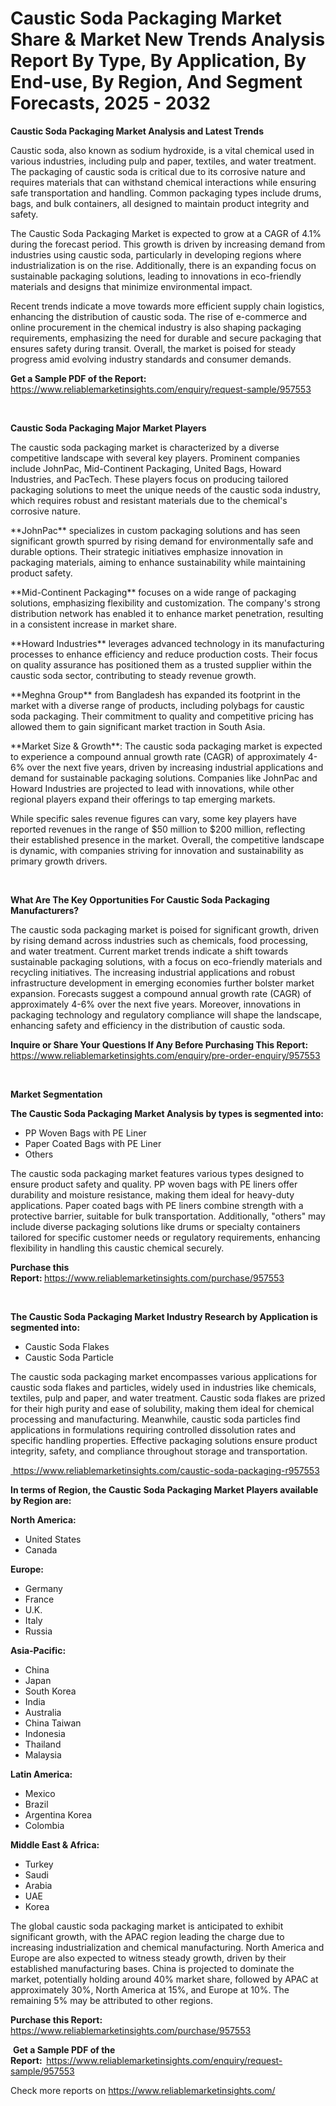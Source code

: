 <p><h1>Caustic Soda Packaging Market Share & Market New Trends Analysis Report By Type, By Application, By End-use, By Region, And Segment Forecasts, 2025 - 2032</h1></p><p><strong>Caustic Soda Packaging Market Analysis and Latest Trends</strong></p>
<p><p>Caustic soda, also known as sodium hydroxide, is a vital chemical used in various industries, including pulp and paper, textiles, and water treatment. The packaging of caustic soda is critical due to its corrosive nature and requires materials that can withstand chemical interactions while ensuring safe transportation and handling. Common packaging types include drums, bags, and bulk containers, all designed to maintain product integrity and safety.</p><p>The Caustic Soda Packaging Market is expected to grow at a CAGR of 4.1% during the forecast period. This growth is driven by increasing demand from industries using caustic soda, particularly in developing regions where industrialization is on the rise. Additionally, there is an expanding focus on sustainable packaging solutions, leading to innovations in eco-friendly materials and designs that minimize environmental impact.</p><p>Recent trends indicate a move towards more efficient supply chain logistics, enhancing the distribution of caustic soda. The rise of e-commerce and online procurement in the chemical industry is also shaping packaging requirements, emphasizing the need for durable and secure packaging that ensures safety during transit. Overall, the market is poised for steady progress amid evolving industry standards and consumer demands.</p></p>
<p><strong>Get a Sample PDF of the Report:&nbsp;</strong> <a href="https://www.reliablemarketinsights.com/enquiry/request-sample/957553?utm_campaign=3293&utm_medium=2&utm_source=Github&utm_content=ia&utm_term=02042025&utm_id=caustic-soda-packaging">https://www.reliablemarketinsights.com/enquiry/request-sample/957553</a></p>
<p>&nbsp;</p>
<p><strong>Caustic Soda Packaging Major Market Players</strong></p>
<p><p>The caustic soda packaging market is characterized by a diverse competitive landscape with several key players. Prominent companies include JohnPac, Mid-Continent Packaging, United Bags, Howard Industries, and PacTech. These players focus on producing tailored packaging solutions to meet the unique needs of the caustic soda industry, which requires robust and resistant materials due to the chemical's corrosive nature.</p><p>**JohnPac** specializes in custom packaging solutions and has seen significant growth spurred by rising demand for environmentally safe and durable options. Their strategic initiatives emphasize innovation in packaging materials, aiming to enhance sustainability while maintaining product safety.</p><p>**Mid-Continent Packaging** focuses on a wide range of packaging solutions, emphasizing flexibility and customization. The company's strong distribution network has enabled it to enhance market penetration, resulting in a consistent increase in market share.</p><p>**Howard Industries** leverages advanced technology in its manufacturing processes to enhance efficiency and reduce production costs. Their focus on quality assurance has positioned them as a trusted supplier within the caustic soda sector, contributing to steady revenue growth.</p><p>**Meghna Group** from Bangladesh has expanded its footprint in the market with a diverse range of products, including polybags for caustic soda packaging. Their commitment to quality and competitive pricing has allowed them to gain significant market traction in South Asia.</p><p>**Market Size & Growth**: The caustic soda packaging market is expected to experience a compound annual growth rate (CAGR) of approximately 4-6% over the next five years, driven by increasing industrial applications and demand for sustainable packaging solutions. Companies like JohnPac and Howard Industries are projected to lead with innovations, while other regional players expand their offerings to tap emerging markets.</p><p>While specific sales revenue figures can vary, some key players have reported revenues in the range of $50 million to $200 million, reflecting their established presence in the market. Overall, the competitive landscape is dynamic, with companies striving for innovation and sustainability as primary growth drivers.</p></p>
<p>&nbsp;</p>
<p><strong>What Are The Key Opportunities For Caustic Soda Packaging Manufacturers?</strong></p>
<p><p>The caustic soda packaging market is poised for significant growth, driven by rising demand across industries such as chemicals, food processing, and water treatment. Current market trends indicate a shift towards sustainable packaging solutions, with a focus on eco-friendly materials and recycling initiatives. The increasing industrial applications and robust infrastructure development in emerging economies further bolster market expansion. Forecasts suggest a compound annual growth rate (CAGR) of approximately 4-6% over the next five years. Moreover, innovations in packaging technology and regulatory compliance will shape the landscape, enhancing safety and efficiency in the distribution of caustic soda.</p></p>
<p><strong>Inquire or Share Your Questions If Any Before Purchasing This Report:</strong> <a href="https://www.reliablemarketinsights.com/enquiry/pre-order-enquiry/957553?utm_campaign=3293&utm_medium=2&utm_source=Github&utm_content=ia&utm_term=02042025&utm_id=caustic-soda-packaging">https://www.reliablemarketinsights.com/enquiry/pre-order-enquiry/957553</a></p>
<p>&nbsp;</p>
<p><strong>Market Segmentation</strong></p>
<p><strong>The Caustic Soda Packaging Market Analysis by types is segmented into:</strong></p>
<p><ul><li>PP Woven Bags with PE Liner</li><li>Paper Coated Bags with PE Liner</li><li>Others</li></ul></p>
<p><p>The caustic soda packaging market features various types designed to ensure product safety and quality. PP woven bags with PE liners offer durability and moisture resistance, making them ideal for heavy-duty applications. Paper coated bags with PE liners combine strength with a protective barrier, suitable for bulk transportation. Additionally, "others" may include diverse packaging solutions like drums or specialty containers tailored for specific customer needs or regulatory requirements, enhancing flexibility in handling this caustic chemical securely.</p></p>
<p><strong>Purchase this Report:&nbsp;</strong><a href="https://www.reliablemarketinsights.com/purchase/957553?utm_campaign=3293&utm_medium=2&utm_source=Github&utm_content=ia&utm_term=02042025&utm_id=caustic-soda-packaging">https://www.reliablemarketinsights.com/purchase/957553</a></p>
<p>&nbsp;</p>
<p><strong>The Caustic Soda Packaging Market Industry Research by Application is segmented into:</strong></p>
<p><ul><li>Caustic Soda Flakes</li><li>Caustic Soda Particle</li></ul></p>
<p><p>The caustic soda packaging market encompasses various applications for caustic soda flakes and particles, widely used in industries like chemicals, textiles, pulp and paper, and water treatment. Caustic soda flakes are prized for their high purity and ease of solubility, making them ideal for chemical processing and manufacturing. Meanwhile, caustic soda particles find applications in formulations requiring controlled dissolution rates and specific handling properties. Effective packaging solutions ensure product integrity, safety, and compliance throughout storage and transportation.</p></p>
<p><a href="https://www.reliablemarketinsights.com/caustic-soda-packaging-r957553?utm_campaign=3293&utm_medium=2&utm_source=Github&utm_content=ia&utm_term=02042025&utm_id=caustic-soda-packaging">&nbsp;https://www.reliablemarketinsights.com/caustic-soda-packaging-r957553</a></p>
<p><strong>In terms of Region, the Caustic Soda Packaging Market Players available by Region are:</strong></p>
<p>
    <p> <strong> North America: </strong>
        <ul>
            <li>United States</li>
            <li>Canada</li>
        </ul>
        </p> 
    <p> <strong> Europe: </strong>
        <ul>
            <li>Germany</li>
            <li>France</li>
            <li>U.K.</li>
            <li>Italy</li>
            <li>Russia</li>
        </ul>
        </p> 
    <p> <strong> Asia-Pacific: </strong>
        <ul>
            <li>China</li>
            <li>Japan</li>
            <li>South Korea</li>
            <li>India</li>
            <li>Australia</li>
            <li>China Taiwan</li>
            <li>Indonesia</li>
            <li>Thailand</li>
            <li>Malaysia</li>
        </ul>
        </p> 
    <p> <strong> Latin America: </strong>
        <ul>
            <li>Mexico</li>
            <li>Brazil</li>
            <li>Argentina Korea</li>
            <li>Colombia</li>
        </ul>
        </p> 
    <p> <strong> Middle East & Africa: </strong>
        <ul>
            <li>Turkey</li>
            <li>Saudi</li>
            <li>Arabia</li>
            <li>UAE</li>
            <li>Korea</li>
        </ul>
    </p>
    </p>
<p><p>The global caustic soda packaging market is anticipated to exhibit significant growth, with the APAC region leading the charge due to increasing industrialization and chemical manufacturing. North America and Europe are also expected to witness steady growth, driven by their established manufacturing bases. China is projected to dominate the market, potentially holding around 40% market share, followed by APAC at approximately 30%, North America at 15%, and Europe at 10%. The remaining 5% may be attributed to other regions.</p></p>
<p><strong>Purchase this Report: </strong><a href="https://www.reliablemarketinsights.com/purchase/957553?utm_campaign=3293&utm_medium=2&utm_source=Github&utm_content=ia&utm_term=02042025&utm_id=caustic-soda-packaging">https://www.reliablemarketinsights.com/purchase/957553</a></p>
<p>&nbsp;<strong>Get a Sample PDF of the Report:&nbsp;&nbsp;</strong><a href="https://www.reliablemarketinsights.com/enquiry/request-sample/957553?utm_campaign=3293&utm_medium=2&utm_source=Github&utm_content=ia&utm_term=02042025&utm_id=caustic-soda-packaging">https://www.reliablemarketinsights.com/enquiry/request-sample/957553</a></p>
<p><strong></strong></p>
<p>Check more reports on <a href="https://www.reliablemarketinsights.com/?utm_campaign=3293&utm_medium=2&utm_source=Github&utm_content=ia&utm_term=02042025&utm_id=caustic-soda-packaging">https://www.reliablemarketinsights.com/</a></p>